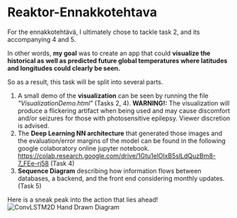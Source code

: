 # Reaktor-Ennakkotehtava

For the ennakkotehtävä, I ultimately chose to tackle task 2, and its accompanying 4 and 5.

In other words, **my goal** was to create an app that could **visualize the historical as well as predicted future global temperatures where latitudes and longitudes could clearly be seen.**

So as a result, this task will be split into several parts.

1. A small demo of the **visualization** can be seen by running the file *"VisualizationDemo.html"* (Tasks 2, 4). **WARNING!:** The visualization will produce a flickering artifact when being used and may cause discomfort and/or seizures for those with photosensitive epilepsy. Viewer discretion is advised.
2. The **Deep Learning NN architecture** that generated those images and the evaluation/error margins of the model can be found in the following google colaboratory online jupyter notebook. https://colab.research.google.com/drive/1Gtu1elOlxB5slLdQuzBm8-7_FEe-rj58 (Task 4)
3. **Sequence Diagram** describing how information flows between databases, a backend, and the front end considering monthly updates. (Task 5)

Here is a sneak peak into the action that lies ahead!
![ConvLSTM2D Hand Drawn Diagram](https://drive.google.com/uc?export=download&id=1p7FL7Pwp7FmFEcP3DK7s2l2RMy9pA20k)
